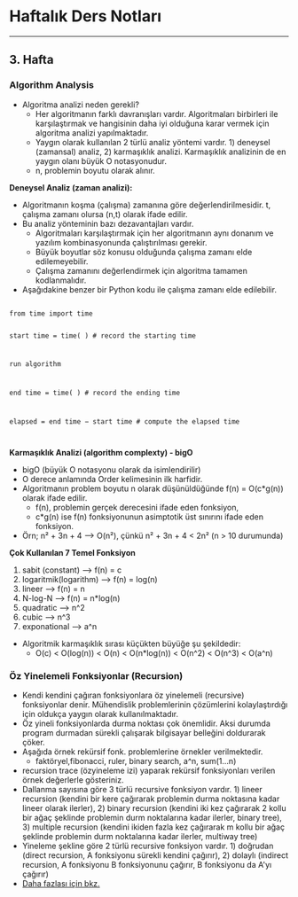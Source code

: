 # Haftalık Ders Notları
---
## 3. Hafta
### Algorithm Analysis
* Algoritma analizi neden gerekli?
  * Her algoritmanın farklı davranışları vardır. Algoritmaları birbirleri ile karşılaştırmak ve hangisinin daha iyi olduğuna karar vermek için algoritma analizi yapılmaktadır.
  * Yaygın olarak kullanılan 2 türlü analiz yöntemi vardır. 1) deneysel (zamansal) analiz, 2) karmaşıklık analizi. Karmaşıklık analizinin de en yaygın olanı büyük O notasyonudur.
  * n, problemin boyutu olarak alınır.

**Deneysel Analiz (zaman analizi):**
  * Algoritmanın koşma (çalışma) zamanına göre değerlendirilmesidir. t, çalışma zamanı olursa (n,t) olarak ifade edilir.
  * Bu analiz yönteminin bazı dezavantajları vardır.
    * Algoritmaları karşılaştırmak için her algoritmanın aynı donanım ve yazılım kombinasyonunda çalıştırılması gerekir.
    * Büyük boyutlar söz konusu olduğunda çalışma zamanı elde edilemeyebilir.
    * Çalışma zamanını değerlendirmek için algoritma tamamen kodlanmalıdır.
  * Aşağıdakine benzer bir Python kodu ile çalışma zamanı elde edilebilir.

<code>
from time import time

start time = time( )                # record the starting time

 run algorithm

end time = time( )                  # record the ending time

elapsed = end time − start time     # compute the elapsed time

</code>

**Karmaşıklık Analizi (algorithm complexty) - bigO**
* bigO (büyük O notasyonu olarak da isimlendirilir)
* O derece anlamında Order kelimesinin ilk harfidir.
* Algoritmanın problem boyutu n olarak düşünüldüğünde f(n) = O(c*g(n)) olarak ifade edilir.
    * f(n), problemin gerçek derecesini ifade eden fonksiyon,
    * c*g(n) ise f(n) fonksiyonunun asimptotik üst sınırını ifade eden fonksiyon.
* Örn; n² + 3n + 4 --> O(n²), çünkü n² + 3n + 4 < 2n² (n > 10 durumunda)

**Çok Kullanılan 7 Temel Fonksiyon**
1. sabit (constant) --> f(n) = c
1. logaritmik(logarithm) --> f(n) = log(n)
1. lineer --> f(n) = n
1. N-log-N --> f(n) = n*log(n)
1. quadratic --> n^2
1. cubic --> n^3
1. exponational --> a^n

* Algoritmik karmaşıklık sırası küçükten büyüğe şu şekildedir:
  * O(c) < O(log(n)) < O(n) < O(n*log(n)) < O(n^2) < O(n^3) < O(a^n)

### Öz Yinelemeli Fonksiyonlar (Recursion)
* Kendi kendini çağıran fonksiyonlara öz yinelemeli (recursive) fonksiyonlar denir. Mühendislik problemlerinin çözümlerini kolaylaştırdığı için oldukça yaygın olarak kullanılmaktadır. 
* Öz yineli fonksiyonlarda durma noktası çok önemlidir. Aksi durumda program durmadan sürekli çalışarak bilgisayar belleğini doldurarak çöker.
* Aşağıda örnek rekürsif fonk. problemlerine örnekler verilmektedir.
  * faktöryel,fibonacci, ruler, binary search, a^n, sum(1...n)
* recursion trace (özyineleme izi) yaparak rekürsif fonksiyonları verilen örnek değerlerle gösteriniz.
* Dallanma sayısına göre 3 türlü recursive fonksiyon vardır. 1) lineer recursion (kendini bir kere çağırarak problemin durma noktasına kadar lineer olarak ilerler), 2) binary recursion (kendini iki kez çağırarak 2 kollu bir ağaç şeklinde problemin durm noktalarına kadar ilerler, binary tree), 3) multiple recursion (kendini ikiden fazla kez çağırarak m kollu bir ağaç şeklinde problemin durm noktalarına kadar ilerler, multiway tree)
* Yineleme şekline göre 2 türlü recursive fonksiyon vardır. 1) doğrudan (direct recursion, A fonksiyonu sürekli kendini çağırır), 2) dolaylı (indirect recursion, A fonksiyonu B fonksiyonunu çağırır, B fonksiyonu da A'yı çağırır)
* [Daha fazlası için bkz.](https://www.geeksforgeeks.org/types-of-recursions/#:~:text=Thus%2C%20the%20two%20types%20of,the%20recursive%20function%20performs%20nothing.)
